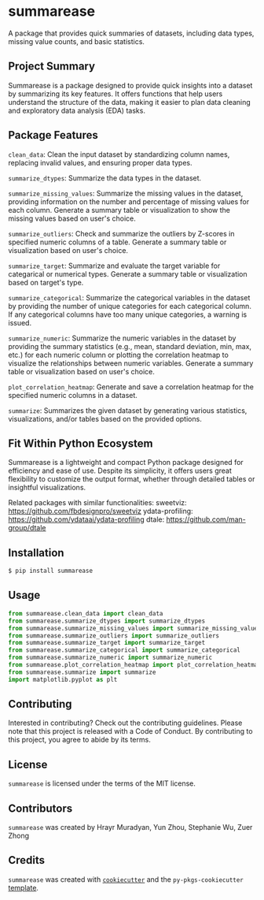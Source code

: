 # summarease

A package that provides quick summaries of datasets, including data types, missing value counts, and basic statistics.

## Project Summary

Summarease is a package designed to provide quick insights into a dataset by summarizing its key features. It offers functions that help users understand the structure of the data, making it easier to plan data cleaning and exploratory data analysis (EDA) tasks.

## Package Features

`clean_data`: Clean the input dataset by standardizing column names, replacing invalid values, and ensuring proper data types.

`summarize_dtypes`: Summarize the data types in the dataset.

`summarize_missing_values`: Summarize the missing values in the dataset, providing information on the number and percentage of missing values for each column. Generate a summary table or visualization to show the missing values based on user's choice.

`summarize_outliers`: Check and summarize the outliers by Z-scores in specified numeric columns of a table. Generate a summary table or visualization based on user's choice.

`summarize_target`: Summarize and evaluate the target variable for categarical or numerical types. Generate a summary table or visualization based on target's type.

`summarize_categorical`: Summarize the categorical variables in the dataset by providing the number of unique categories for each categorical column. If any categorical columns have too many unique categories, a warning is issued.

`summarize_numeric`: Summarize the numeric variables in the dataset by providing the summary statistics (e.g., mean, standard deviation, min, max, etc.) for each numeric column or plotting the correlation heatmap to visualize the relationships between numeric variables. Generate a summary table or visualization based on user's choice.

`plot_correlation_heatmap`: Generate and save a correlation heatmap for the specified numeric columns in a dataset.

`summarize`: Summarizes the given dataset by generating various statistics, visualizations, and/or tables based on the provided options.

## Fit Within Python Ecosystem

Summarease is a lightweight and compact Python package designed for efficiency and ease of use. Despite its simplicity, it offers users great flexibility to customize the output format, whether through detailed tables or insightful visualizations.

Related packages with similar functionalities:
sweetviz: https://github.com/fbdesignpro/sweetviz
ydata-profiling: https://github.com/ydataai/ydata-profiling
dtale: https://github.com/man-group/dtale

## Installation

```bash
$ pip install summarease
```

## Usage

```python
from summarease.clean_data import clean_data
from summarease.summarize_dtypes import summarize_dtypes
from summarease.summarize_missing_values import summarize_missing_values
from summarease.summarize_outliers import summarize_outliers
from summarease.summarize_target import summarize_target
from summarease.summarize_categorical import summarize_categorical
from summarease.summarize_numeric import summarize_numeric
from summarease.plot_correlation_heatmap import plot_correlation_heatmap
from summarease.summarize import summarize
import matplotlib.pyplot as plt
```

## Contributing

Interested in contributing? Check out the contributing guidelines. Please note that this project is released with a Code of Conduct. By contributing to this project, you agree to abide by its terms.

## License

`summarease` is licensed under the terms of the MIT license.

## Contributors

`summarease` was created by Hrayr Muradyan, Yun Zhou, Stephanie Wu, Zuer Zhong

## Credits

`summarease` was created with [`cookiecutter`](https://cookiecutter.readthedocs.io/en/latest/) and the `py-pkgs-cookiecutter` [template](https://github.com/py-pkgs/py-pkgs-cookiecutter).
